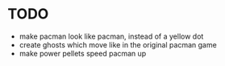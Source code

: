 # TODO

- make pacman look like pacman, instead of a yellow dot
- create ghosts which move like in the original pacman game
- make power pellets speed pacman up
